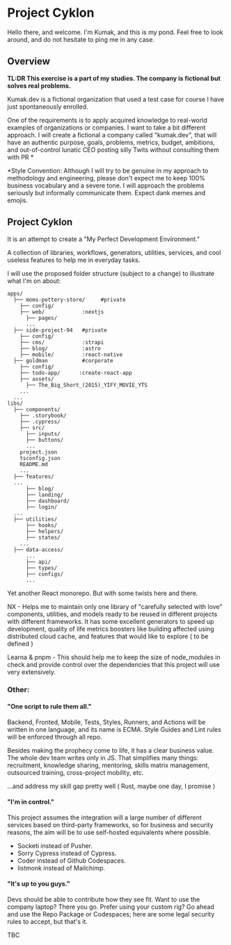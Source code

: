 
# Project Cyklon

Hello there, and welcome. I'm Kumak, and this is my pond.
Feel free to look around, and do not hesitate to ping me in any case.

## Overview
**TL:DR This exercise is a part of my studies. The company is fictional but solves real problems.**

Kumak.dev is a fictional organization that used a test case for <link> course I have just spontaneously enrolled.

One of the requirements is to apply acquired knowledge to real-world examples of organizations or companies. I want to take a bit different approach. I will create a fictional 
a company called "kumak.dev", that will have an authentic purpose, goals, problems, metrics, budget, ambitions, and out-of-control lunatic CEO posting silly Twits without consulting them with PR *

*Style Convention: Although I will try to be genuine in my approach to methodology and engineering, please don't expect me to keep 100% business vocabulary and a severe tone. I will approach the problems seriously but informally communicate them. Expect dank memes and emojis.  

## Project Cyklon
It is an attempt to create a "My Perfect Development Environment."

A collection of libraries, workflows, generators, utilities, services, and cool useless features to help me in everyday tasks.

I will use the proposed folder structure (subject to a change) to illustrate what I'm on about:

```
apps/
  ├── moms-pottery-store/     #private
    ├── config/
    ├── web/            :nextjs
      ├── pages/
      ...
  ├── side-project-94   #private
    ├── config/
    ├── cms/            :strapi
    ├── blog/           :astro
    ├── mobile/         :react-native
  ├── goldman           #corporate
    ├── config/
    ├── todo-app/      :create-react-app
    ├── assets/
      ├── The_Big_Short_(2015)_YIFY_MOVIE_YTS
    ...
  ...
libs/
  ├── components/
    ├── .storybook/
    ├── .cypress/
    ├── src/
      ├── inputs/
      ├── buttons/
      ...
    project.json
    tsconfig.json
    README.md
    ...
  ├── features/
  ...
      ├── blog/
      ├── landing/
      ├── dashboard/
      ├── login/
  ...
  ├── utilities/
      ├── hooks/
      ├── helpers/
      ├── states/
    ...
  ├── data-access/
      ...
      ├── api/
      ├── types/
      ├── configs/
      ...
```

Yet another React monorepo. But with some twists here and there.

NX - Helps me to maintain only one library of "carefully selected with love" components, utilities, and models ready to be reused in different projects with different frameworks. It has some excellent generators to speed up development, quality of life metrics boosters like building affected using distributed cloud cache, and features that would like to explore ( to be defined )

Learna & pnpm - This should help me to keep the size of node_modules in check and provide control over the dependencies that this project will use very extensively.

### Other:

#### "One script to rule them all."
Backend, Fronted, Mobile, Tests, Styles, Runners, and Actions will be written in one language, and its name is ECMA.
Style Guides and Lint rules will be enforced through all repo.

Besides making the prophecy come to life, it has a clear business value. The whole dev team writes only in JS. That simplifies many things: recruitment, knowledge sharing, mentoring, skills matrix management, outsourced training, cross-project mobility, etc.

...and address my skill gap pretty well ( Rust, maybe one day, I promise )

#### "I'm in control."
This project assumes the integration will a large number of different services based on third-party frameworks, so for business and security reasons, the aim will be to use self-hosted equivalents where possible. 

* Socketi instead of Pusher.
* Sorry Cypress instead of Cypress.
* Coder instead of Github Codespaces.
* listmonk instead of Mailchimp.


#### "It's up to you guys."
Devs should be able to contribute how they see fit. Want to use the company laptop? There you go. Prefer using your custom rig? Go ahead and use the Repo Package or Codespaces; here are some legal security rules to accept, but that's it. 

TBC
